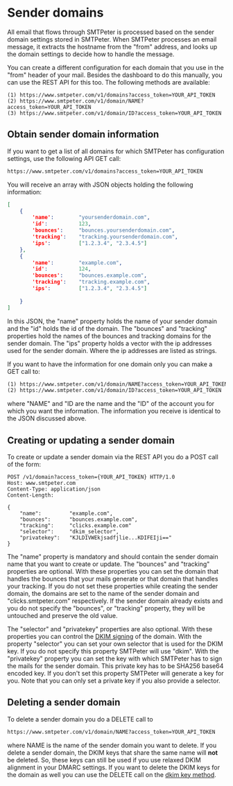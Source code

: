 # Sender domains

All email that flows through SMTPeter is processed based on the sender
domain settings stored in SMTPeter. When SMTPeter processes an email 
message, it extracts the hostname from the "from" address, and looks
up the domain settings to decide how to handle the message.

You can create a different configuration for each domain that you use in 
the "from" header of your mail. Besides the dashboard to do this manually,
you can use the REST API for this too. The following methods
are available:

````text
(1) https://www.smtpeter.com/v1/domains?access_token=YOUR_API_TOKEN
(2) https://www.smtpeter.com/v1/domain/NAME?access_token=YOUR_API_TOKEN
(3) https://www.smtpeter.com/v1/domain/ID?access_token=YOUR_API_TOKEN
````

## Obtain sender domain information

If you want to get a list of all domains for which SMTPeter has configuration
settings, use the following API GET call:

```txt
https://www.smtpeter.com/v1/domains?access_token=YOUR_API_TOKEN
```

You will receive an array with JSON objects holding the following information:

```JSON
[
    {
        'name':        "yoursenderdomain.com",
        'id':          123,
        'bounces':     "bounces.yoursenderdomain.com",
        'tracking':    "tracking.yoursenderdomain.com",
        'ips':         ["1.2.3.4", "2.3.4.5"]
    }, 
    {
        'name':        "example.com",
        'id':          124,
        'bounces':     "bounces.example.com",
        'tracking':    "tracking.example.com",
        'ips':         ["1.2.3.4", "2.3.4.5"]
    
    }
]
```

In this JSON, the "name" property holds the name of your sender domain and the
"id" holds the id of the domain. The "bounces" and  "tracking"
properties hold the names of the bounces and tracking domains for the
sender domain. The "ips" property holds a vector with the ip addresses
used for the sender domain. Where the ip addresses are listed as strings.

If you want to have the information for one domain only you can make a GET
call to:

```txt
(1) https://www.smtpeter.com/v1/domain/NAME?access_token=YOUR_API_TOKEN
(2) https://www.smtpeter.com/v1/domain/ID?access_token=YOUR_API_TOKEN
```
where "NAME" and "ID are the name and the "ID" of the account you for
which you want the information. The information you receive is identical
to the JSON discussed above.


## Creating or updating a sender domain

To create or update a sender domain via the REST API you do a POST call
of the form:

```text
POST /v1/domain?access_token={YOUR_API_TOKEN} HTTP/1.0
Host: www.smtpeter.com
Content-Type: application/json
Content-Length: 

{
    "name":         "example.com",
    "bounces":      "bounces.example.com",
    "tracking":     "clicks.example.com"
    "selector":     "dkim_selector",
    "privatekey":   "KJLDIVWEkjsadfjlie...KDIFEIji=="
}
```
The "name" property is mandatory and should contain the sender domain name
that you want to create or update. The "bounces" and "tracking" properties are optional.
With these properties you can set the domain that handles the bounces that
your mails generate or that domain that handles your tracking. If you do
not set these properties while creating the sender domain, the domains
are set to the name of the sender domain and "clicks.smtpeter.com" respectively.
If the sender domain already exists and you do not specify the "bounces", 
or "tracking" property, they will be untouched and preserve the old value.

The "selector" and "privatekey" properties are also optional. With these
properties you can control the [DKIM signing](dkim-signing) of the domain.
With the property "selector" you can set your own selector that is used
for the DKIM key. If you do not specify this property SMTPeter will use
"dkim". With the "privatekey" property you can set the key with which
SMTPeter has to sign the mails for the sender domain. This private key
has to be SHA256 base64 encoded key. If you don't set this property SMTPeter
will generate a key for you. Note that you can only set a private key if
you also provide a selector.


## Deleting a sender domain

To delete a sender domain you do a DELETE call to
```txt
https://www.smtpeter.com/v1/domain/NAME?access_token=YOUR_API_TOKEN
```
where NAME is the name of the sender domain you want to delete. If you delete
a sender domain, the DKIM keys that share the same name will **not** be deleted.
So, these keys can still be used if you use relaxed DKIM alignment in your
DMARC settings. If you want to delete the DKIM keys for the domain as well
you can use the DELETE call on the [dkim key method](rest-dkim).
